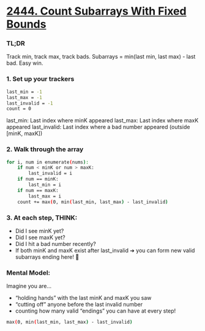 # [2444. Count Subarrays With Fixed Bounds](https://leetcode.com/problems/count-subarrays-with-fixed-bounds/description/?envType=daily-question&envId=2025-04-26)

### TL;DR 
Track min, track max, track bads. Subarrays = min(last min, last max) - last bad. Easy win.

### 1. Set up your trackers
```bash
last_min = -1 
last_max = -1
last_invalid = -1
count = 0
``` 
last_min: Last index where minK appeared
last_max: Last index where maxK appeared
last_invalid: Last index where a bad number appeared (outside [minK, maxK])

### 2. Walk through the array
```bash
for i, num in enumerate(nums):
    if num < minK or num > maxK:
        last_invalid = i
    if num == minK:
        last_min = i
    if num == maxK:
        last_max = i
    count += max(0, min(last_min, last_max) - last_invalid)
```

### 3. At each step, THINK:
- Did I see minK yet?
- Did I see maxK yet?
- Did I hit a bad number recently?
- If both minK and maxK exist after last_invalid ➔ you can form new valid subarrays ending here! 🎯

### Mental Model:

Imagine you are…
- “holding hands” with the last minK and maxK you saw
- “cutting off” anyone before the last invalid number
- counting how many valid “endings” you can have at every step!

```bash
max(0, min(last_min, last_max) - last_invalid)
```